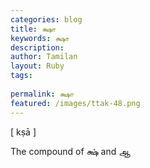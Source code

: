 ```yaml
---
categories: blog
title: க்ஷா
keywords: க்ஷா
description: 
author: Tamilan
layout: Ruby
tags: 
 
permalink: க்ஷா
featured: /images/ttak-48.png
---
```

  
[ kṣā ]  
  
The compound of க்ஷ் and ஆ
